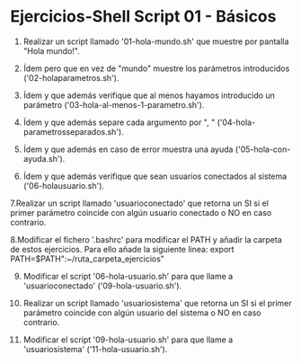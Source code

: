 # Ejercicios-Shell Script 01 - Básicos


1. Realizar un script llamado '01-hola-mundo.sh' que muestre por pantalla "Hola mundo!". 

2. Ídem pero que en vez de "mundo" muestre los parámetros introducidos ('02-holaparametros.sh'). 
 
3. Ídem y que además verifique que al menos hayamos introducido un parámetro ('03-hola-al-menos-1-parametro.sh'). 
 
4. Ídem y que además separe cada argumento por ", " ('04-hola-parametrosseparados.sh'). 
 
5. Ídem y que además en caso de error muestra una ayuda ('05-hola-con-ayuda.sh'). 
 
6. Ídem y que además verifique que sean usuarios conectados al sistema ('06-holausuario.sh'). 
 
7.Realizar un script llamado 'usuarioconectado' que retorna un SI si el primer parámetro coincide con algún usuario conectado o NO en caso contrario. 
 
8.Modificar el fichero '.bashrc' para modificar el PATH y añadir la carpeta de estos ejercicios. Para ello añade la siguiente linea: export PATH=$PATH":~/ruta_carpeta_ejercicios" 
 
9. Modificar el script '06-hola-usuario.sh' para que llame a 'usuarioconectado' ('09-hola-usuario.sh'). 

10. Realizar un script llamado 'usuariosistema' que retorna un SI si el primer parámetro coincide con algún usuario del sistema o NO en caso contrario. 

11. Modificar el script '09-hola-usuario.sh' para que llame a 'usuariosistema' ('11-hola-usuario.sh').

